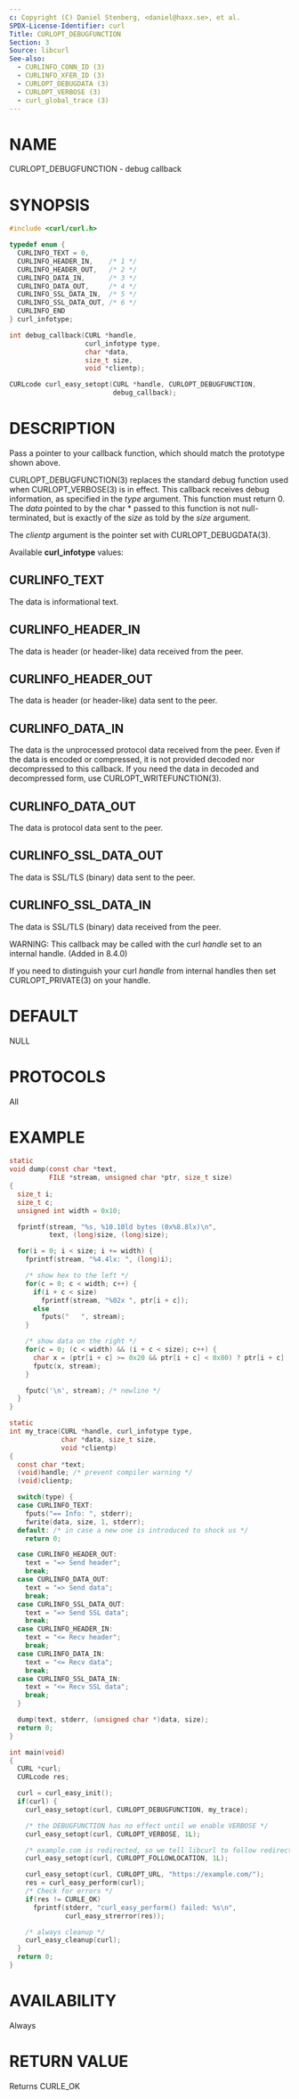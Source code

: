 ```yaml
---
c: Copyright (C) Daniel Stenberg, <daniel@haxx.se>, et al.
SPDX-License-Identifier: curl
Title: CURLOPT_DEBUGFUNCTION
Section: 3
Source: libcurl
See-also:
  - CURLINFO_CONN_ID (3)
  - CURLINFO_XFER_ID (3)
  - CURLOPT_DEBUGDATA (3)
  - CURLOPT_VERBOSE (3)
  - curl_global_trace (3)
---
```


# NAME

CURLOPT_DEBUGFUNCTION - debug callback

# SYNOPSIS

~~~c
#include <curl/curl.h>

typedef enum {
  CURLINFO_TEXT = 0,
  CURLINFO_HEADER_IN,    /* 1 */
  CURLINFO_HEADER_OUT,   /* 2 */
  CURLINFO_DATA_IN,      /* 3 */
  CURLINFO_DATA_OUT,     /* 4 */
  CURLINFO_SSL_DATA_IN,  /* 5 */
  CURLINFO_SSL_DATA_OUT, /* 6 */
  CURLINFO_END
} curl_infotype;

int debug_callback(CURL *handle,
                   curl_infotype type,
                   char *data,
                   size_t size,
                   void *clientp);

CURLcode curl_easy_setopt(CURL *handle, CURLOPT_DEBUGFUNCTION,
                          debug_callback);
~~~

# DESCRIPTION

Pass a pointer to your callback function, which should match the prototype
shown above.

CURLOPT_DEBUGFUNCTION(3) replaces the standard debug function used when
CURLOPT_VERBOSE(3) is in effect. This callback receives debug
information, as specified in the *type* argument. This function must
return 0. The *data* pointed to by the char * passed to this function is
not null-terminated, but is exactly of the *size* as told by the
*size* argument.

The *clientp* argument is the pointer set with CURLOPT_DEBUGDATA(3).

Available **curl_infotype** values:

## CURLINFO_TEXT

The data is informational text.

## CURLINFO_HEADER_IN

The data is header (or header-like) data received from the peer.

## CURLINFO_HEADER_OUT

The data is header (or header-like) data sent to the peer.

## CURLINFO_DATA_IN

The data is the unprocessed protocol data received from the peer. Even if the
data is encoded or compressed, it is not provided decoded nor decompressed
to this callback. If you need the data in decoded and decompressed form, use
CURLOPT_WRITEFUNCTION(3).

## CURLINFO_DATA_OUT

The data is protocol data sent to the peer.

## CURLINFO_SSL_DATA_OUT

The data is SSL/TLS (binary) data sent to the peer.

## CURLINFO_SSL_DATA_IN

The data is SSL/TLS (binary) data received from the peer.

WARNING: This callback may be called with the curl *handle* set to an
internal handle. (Added in 8.4.0)

If you need to distinguish your curl *handle* from internal handles then
set CURLOPT_PRIVATE(3) on your handle.

# DEFAULT

NULL

# PROTOCOLS

All

# EXAMPLE

~~~c
static
void dump(const char *text,
          FILE *stream, unsigned char *ptr, size_t size)
{
  size_t i;
  size_t c;
  unsigned int width = 0x10;

  fprintf(stream, "%s, %10.10ld bytes (0x%8.8lx)\n",
          text, (long)size, (long)size);

  for(i = 0; i < size; i += width) {
    fprintf(stream, "%4.4lx: ", (long)i);

    /* show hex to the left */
    for(c = 0; c < width; c++) {
      if(i + c < size)
        fprintf(stream, "%02x ", ptr[i + c]);
      else
        fputs("   ", stream);
    }

    /* show data on the right */
    for(c = 0; (c < width) && (i + c < size); c++) {
      char x = (ptr[i + c] >= 0x20 && ptr[i + c] < 0x80) ? ptr[i + c] : '.';
      fputc(x, stream);
    }

    fputc('\n', stream); /* newline */
  }
}

static
int my_trace(CURL *handle, curl_infotype type,
             char *data, size_t size,
             void *clientp)
{
  const char *text;
  (void)handle; /* prevent compiler warning */
  (void)clientp;

  switch(type) {
  case CURLINFO_TEXT:
    fputs("== Info: ", stderr);
    fwrite(data, size, 1, stderr);
  default: /* in case a new one is introduced to shock us */
    return 0;

  case CURLINFO_HEADER_OUT:
    text = "=> Send header";
    break;
  case CURLINFO_DATA_OUT:
    text = "=> Send data";
    break;
  case CURLINFO_SSL_DATA_OUT:
    text = "=> Send SSL data";
    break;
  case CURLINFO_HEADER_IN:
    text = "<= Recv header";
    break;
  case CURLINFO_DATA_IN:
    text = "<= Recv data";
    break;
  case CURLINFO_SSL_DATA_IN:
    text = "<= Recv SSL data";
    break;
  }

  dump(text, stderr, (unsigned char *)data, size);
  return 0;
}

int main(void)
{
  CURL *curl;
  CURLcode res;

  curl = curl_easy_init();
  if(curl) {
    curl_easy_setopt(curl, CURLOPT_DEBUGFUNCTION, my_trace);

    /* the DEBUGFUNCTION has no effect until we enable VERBOSE */
    curl_easy_setopt(curl, CURLOPT_VERBOSE, 1L);

    /* example.com is redirected, so we tell libcurl to follow redirection */
    curl_easy_setopt(curl, CURLOPT_FOLLOWLOCATION, 1L);

    curl_easy_setopt(curl, CURLOPT_URL, "https://example.com/");
    res = curl_easy_perform(curl);
    /* Check for errors */
    if(res != CURLE_OK)
      fprintf(stderr, "curl_easy_perform() failed: %s\n",
              curl_easy_strerror(res));

    /* always cleanup */
    curl_easy_cleanup(curl);
  }
  return 0;
}
~~~

# AVAILABILITY

Always

# RETURN VALUE

Returns CURLE_OK
